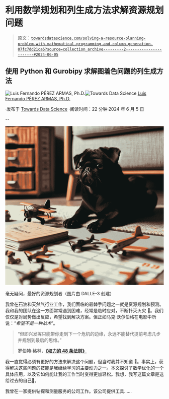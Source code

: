 # 利用数学规划和列生成方法求解资源规划问题

> 原文：[`towardsdatascience.com/solving-a-resource-planning-problem-with-mathematical-programming-and-column-generation-07fc7dd21ca6?source=collection_archive---------2-----------------------#2024-06-05`](https://towardsdatascience.com/solving-a-resource-planning-problem-with-mathematical-programming-and-column-generation-07fc7dd21ca6?source=collection_archive---------2-----------------------#2024-06-05)

## 使用 Python 和 Gurobipy 求解图着色问题的列生成方法

[](https://medium.com/@luisfernandopa1212?source=post_page---byline--07fc7dd21ca6--------------------------------)![Luis Fernando PÉREZ ARMAS, Ph.D.](https://medium.com/@luisfernandopa1212?source=post_page---byline--07fc7dd21ca6--------------------------------)[](https://towardsdatascience.com/?source=post_page---byline--07fc7dd21ca6--------------------------------)![Towards Data Science](https://towardsdatascience.com/?source=post_page---byline--07fc7dd21ca6--------------------------------) [Luis Fernando PÉREZ ARMAS, Ph.D.](https://medium.com/@luisfernandopa1212?source=post_page---byline--07fc7dd21ca6--------------------------------)

·发布于 [Towards Data Science](https://towardsdatascience.com/?source=post_page---byline--07fc7dd21ca6--------------------------------) ·阅读时间：22 分钟·2024 年 6 月 5 日

--

![](img/21fc1345a2914c4942de9cd655a7697c.png)

毫无疑问，最好的资源规划者（图片由 DALLE-3 创建）

我曾在石油和天然气行业工作，我们面临的最棘手问题之一就是资源规划和预测。我和我的团队在这一方面常常遇到困难，经常是临时应对，不断扑灭火灾 🚒。我们仅仅是对局势做出反应，希望找到解决方案。但正如马克·沃尔伯格在电影中所说：“*希望不是一种战术*”。

> “但即兴发挥只能带你走到下一个危机的边缘，永远不能替代提前考虑几步并规划到最后的思维。”
> 
> **罗伯特·格林**，[**《权力的 48 条法则》**](https://www.goodreads.com/work/quotes/1297604)

我一直觉得必须有更好的方法来解决这个问题，但当时我并不知道 🤔。事实上，获得解决这些问题的技能是我继续学习的主要动力之一。本文探讨了数学优化的一个具体应用，以及它如何能让我的工作当时变得更加轻松。我想，我写这篇文章是送给过去的自己🎁。

我曾在一家提供钻探和测量服务的公司工作。该公司提供工具……
